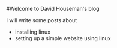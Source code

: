 #Welcome to David Houseman's blog

I will write some posts about

- installing linux
- setting up a simple website using linux

